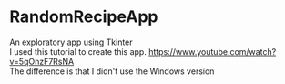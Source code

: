 # RandomRecipeApp
An exploratory app using Tkinter<br>
I used this tutorial to create this app. https://www.youtube.com/watch?v=5qOnzF7RsNA <br>
The difference is that I didn't use the Windows version<br>
